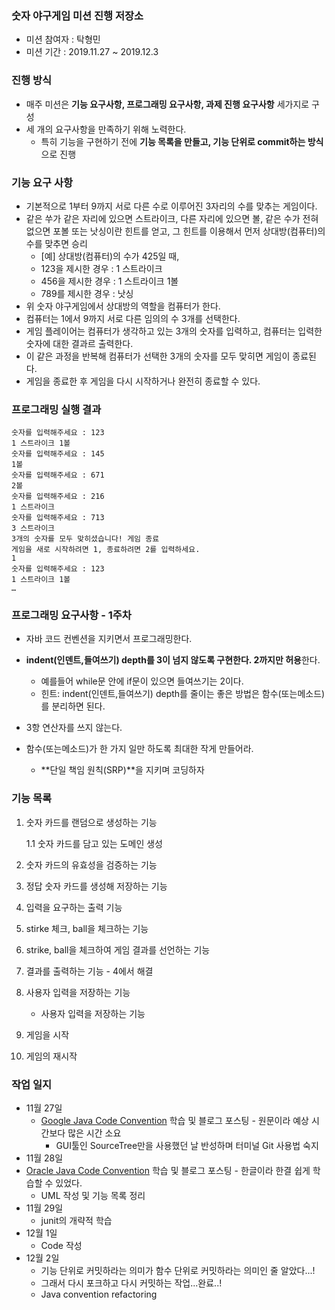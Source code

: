 ### 숫자 야구게임 미션 진행 저장소

 - 미션 참여자 : 탁형민
 - 미션 기간 : 2019.11.27 ~ 2019.12.3



### 진행 방식

- 매주 미션은 **기능 요구사항, 프로그래밍 요구사항, 과제 진행 요구사항** 세가지로 구성
- 세 개의 요구사항을 만족하기 위해 노력한다.
  - 특히 기능을 구현하기 전에 **기능 목록을 만들고, 기능 단위로 commit하는 방식**으로 진행



### 기능 요구 사항

- 기본적으로 1부터 9까지 서로 다른 수로 이루어진 3자리의 수를 맞추는 게임이다.
- 같은 쑤가 같은 자리에 있으면 스트라이크, 다른 자리에 있으면 볼, 같은 수가 전혀 없으면 포볼 또는 낫싱이란 힌트를 얻고, 그 힌트를 이용해서 먼저 상대방(컴퓨터)의 수를 맞추면 승리
  - [예] 상대방(컴퓨터)의 수가 425일 때, 
  - 123을 제시한 경우 : 1 스트라이크
  - 456을 제시한 경우 : 1 스트라이크 1볼
  - 789를 제시한 경우 : 낫싱
- 위 숫자 야구게임에서 상대방의 역할을 컴퓨터가 한다.
- 컴퓨터는 1에서 9까지 서로 다른 임의의 수 3개를 선택한다.
- 게임 플레이어는 컴퓨터가 생각하고 있는 3개의 숫자를 입력하고, 컴퓨터는 입력한 숫자에 대한 결과르 출력한다.
- 이 같은 과정을 반복해 컴퓨터가 선택한 3개의 숫자를 모두 맞히면 게임이 종료된다.
- 게임을 종료한 후 게임을 다시 시작하거나 완전히 종료할 수 있다.



### 프로그래밍 실행 결과

```
숫자를 입력해주세요 : 123
1 스트라이크 1볼 
숫자를 입력해주세요 : 145 
1볼
숫자를 입력해주세요 : 671
2볼
숫자를 입력해주세요 : 216
1 스트라이크
숫자를 입력해주세요 : 713
3 스트라이크
3개의 숫자를 모두 맞히셨습니다! 게임 종료
게임을 새로 시작하려면 1, 종료하려면 2를 입력하세요.
1
숫자를 입력해주세요 : 123
1 스트라이크 1볼
…
```



### 프로그래밍 요구사항 - 1주차

- 자바 코드 컨벤션을 지키면서 프로그래밍한다. 

- **indent(인덴트,들여쓰기) depth를 3이 넘지 않도록 구현한다. 2까지만 허용**한다. 

  - 예를들어 while문 안에 if문이 있으면 들여쓰기는 2이다.
  - 힌트: indent(인덴트,들여쓰기) depth를 줄이는 좋은 방법은 함수(또는메소드)를 분리하면 된다.

- 3항 연산자를 쓰지 않는다. 

- 함수(또는메소드)가 한 가지 일만 하도록 최대한 작게 만들어라.

  - **단일 책임 원칙(SRP)**을 지키며 코딩하자

  

### 기능 목록

1. 숫자 카드를 랜덤으로 생성하는 기능

   1.1 숫자 카드를 담고 있는 도메인 생성

2. 숫자 카드의 유효성을 검증하는 기능

3. 정답 숫자 카드를 생성해 저장하는 기능

4. 입력을 요구하는 출력 기능

5. stirke 체크, ball을 체크하는 기능

6. strike, ball을 체크하여 게임 결과를 선언하는 기능

7. 결과를 출력하는 기능 - 4에서 해결

8. 사용자 입력을 저장하는 기능

   - 사용자 입력을 저장하는 기능

9. 게임을 시작

10. 게임의 재시작



### 작업 일지 

 - 11월 27일
   - [Google Java Code Convention](https://takhyeongmin.github.io/2019/11/27/GuideJavaConvention/) 학습 및 블로그 포스팅
         - 원문이라 예상 시간보다 많은 시간 소요
     - GUI툴인 SourceTree만을 사용했던 날 반성하며 터미널 Git 사용법 숙지
- 11월 28일
- [Oracle Java Code Convention](https://takhyeongmin.github.io/2019/11/28/JavaCodeConvertion/) 학습 및 블로그 포스팅
      - 한글이라 한결 쉽게 학습할 수 있었다.
  - UML 작성 및 기능 목록 정리
- 11월 29일 
  - junit의 개략적 학습
- 12월 1일
  - Code 작성
- 12월 2일
  - 기능 단위로 커밋하라는 의미가 함수 단위로 커밋하라는 의미인 줄 알았다...!
  - 그래서 다시 포크하고 다시 커밋하는 작업...완료..!
  - Java convention refactoring